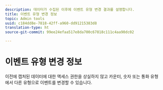 ```yaml
---
description: 데이터가 수집된 이후에 이벤트 유형 변경 결과를 설명합니다.
title: 이벤트 유형 변경 정보
topic: Admin tools
uuid: c184dd8e-7818-42ff-a960-dd91215383d8
translation-type: ht
source-git-commit: 99ee24efaa517e8da700c67818c111c4aa90dc02

---
```



# 이벤트 유형 변경 정보

이전에 캡처된 데이터에 대한 액세스 권한을 상실하지 않고 카운터, 숫자 또는 통화 유형에서 다른 유형으로 이벤트를 변경할 수 있습니다. 
